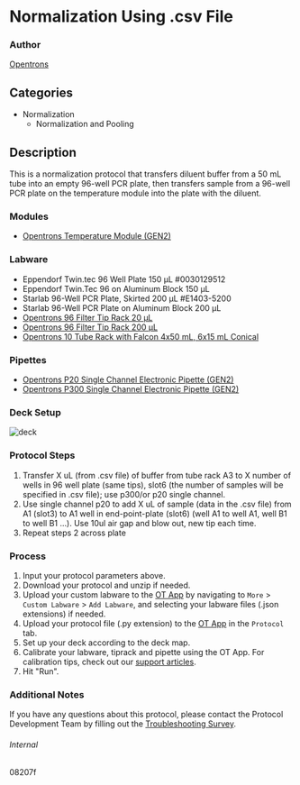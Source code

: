 # Normalization Using .csv File


### Author
[Opentrons](https://opentrons.com/)


## Categories
* Normalization
	* Normalization and Pooling


## Description
This is a normalization protocol that transfers diluent buffer from a 50 mL tube into an empty 96-well PCR plate, then transfers sample from a 96-well PCR plate on the temperature module into the plate with the diluent.


### Modules
* [Opentrons Temperature Module (GEN2)](https://shop.opentrons.com/temperature-module-gen2/)


### Labware
* Eppendorf Twin.tec 96 Well Plate 150 µL  #0030129512
* Eppendorf Twin.Tec 96 on Aluminum Block 150 µL
* Starlab 96-Well PCR Plate, Skirted 200 µL #E1403-5200
* Starlab 96-Well PCR Plate on Aluminum Block 200 µL
* [Opentrons 96 Filter Tip Rack 20 µL](https://shop.opentrons.com/opentrons-20ul-filter-tips/)
* [Opentrons 96 Filter Tip Rack 200 µL](https://shop.opentrons.com/opentrons-200ul-filter-tips/)
* [Opentrons 10 Tube Rack with Falcon 4x50 mL, 6x15 mL Conical](https://shop.opentrons.com/collections/opentrons-tips/products/tube-rack-set-1)


### Pipettes
* [Opentrons P20 Single Channel Electronic Pipette (GEN2)](https://shop.opentrons.com/single-channel-electronic-pipette-p20/)
* [Opentrons P300 Single Channel Electronic Pipette (GEN2)](https://shop.opentrons.com/single-channel-electronic-pipette-p20/)


### Deck Setup
![deck](https://opentrons-protocol-library-website.s3.amazonaws.com/custom-README-images/08207f/deck.png)



### Protocol Steps
1. Transfer X uL (from .csv file) of buffer from tube rack A3 to X number of wells in 96 well plate (same tips), slot6 (the number of samples will be specified in .csv file); use p300/or p20 single channel.
2. Use single channel p20 to add X uL of sample (data in the .csv file) from A1 (slot3) to A1 well in end-point-plate (slot6) (well A1 to well A1, well B1 to well B1 …). Use 10ul air gap and blow out, new tip each time.
3. Repeat steps 2 across plate


### Process
1. Input your protocol parameters above.
2. Download your protocol and unzip if needed.
3. Upload your custom labware to the [OT App](https://opentrons.com/ot-app) by navigating to `More` > `Custom Labware` > `Add Labware`, and selecting your labware files (.json extensions) if needed.
4. Upload your protocol file (.py extension) to the [OT App](https://opentrons.com/ot-app) in the `Protocol` tab.
5. Set up your deck according to the deck map.
6. Calibrate your labware, tiprack and pipette using the OT App. For calibration tips, check out our [support articles](https://support.opentrons.com/en/collections/1559720-guide-for-getting-started-with-the-ot-2).
7. Hit "Run".


### Additional Notes
If you have any questions about this protocol, please contact the Protocol Development Team by filling out the [Troubleshooting Survey](https://protocol-troubleshooting.paperform.co/).


###### Internal
08207f
